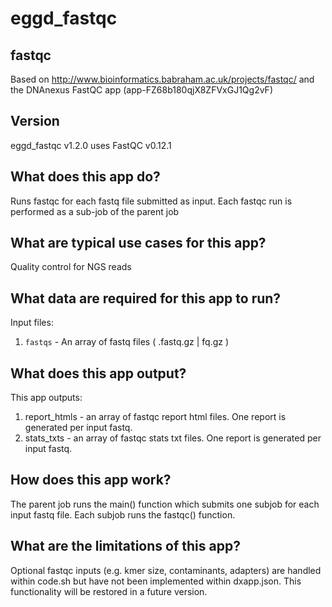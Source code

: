 # eggd_fastqc

## fastqc
Based on http://www.bioinformatics.babraham.ac.uk/projects/fastqc/
and the DNAnexus FastQC app (app-FZ68b180qjX8ZFVxGJ1Qg2vF)

## Version
eggd_fastqc v1.2.0 uses FastQC v0.12.1 

## What does this app do?
Runs fastqc for each fastq file submitted as input.
Each fastqc run is performed as a sub-job of the parent job

## What are typical use cases for this app?
Quality control for NGS reads

## What data are required for this app to run?

Input files:
1. `fastqs` - An array of fastq files ( .fastq.gz | fq.gz )

## What does this app output?

This app outputs:
1. report_htmls - an array of fastqc report html files. One report is generated per input fastq.
2. stats_txts - an array of fastqc stats txt files. One report is generated per input fastq.

## How does this app work?

The parent job runs the main() function which submits one subjob for each input fastq file. Each subjob runs the fastqc() function.

## What are the limitations of this app?
Optional fastqc inputs (e.g. kmer size, contaminants, adapters) are handled within code.sh but have not been implemented within dxapp.json. This functionality will be restored in a future version. 